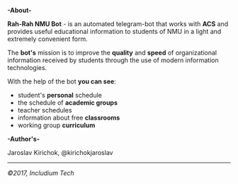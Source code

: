 **-About-**


**Rah-Rah NMU Bot** - is an automated telegram-bot that works with **ACS** and provides useful educational information to students of NMU in a light and extremely convenient form.

The **bot's** mission is to improve the **quality** and **speed** of organizational information received by students through the use of modern information technologies.

With the help of the bot **you can see**:
* student's **personal** schedule
* the schedule of **academic groups**
* teacher schedules
* information about free **classrooms**
* working group **curriculum**


**-Author's-**

  Jaroslav Kirichok, @kirichokjaroslav


------
*©2017, Includium Tech*
